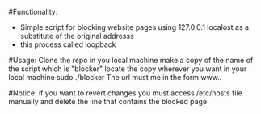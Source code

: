 #Functionality:
- Simple script for blocking website pages using 127.0.0.1 localost as a substitute of the original addresss
- this process called loopback


#Usage:
Clone the repo in you local machine
make a copy of the name of the script which is "blocker"
locate the copy wherever you want in your local machine
sudo ./blocker <web page url>
The url must me in the form www.*.*

#Notice:
if you want to revert changes you must access /etc/hosts file manually and delete the line that contains the blocked page
